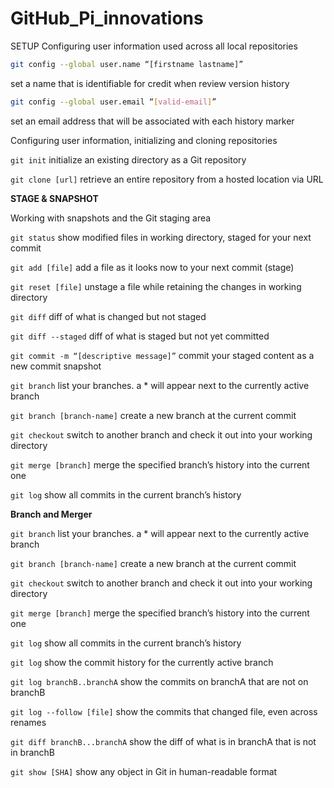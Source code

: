 # GitHub_Pi_innovations

SETUP
Configuring user information used across all local repositories
```bash
git config --global user.name “[firstname lastname]”
```
set a name that is identifiable for credit when review version history
```bash
git config --global user.email “[valid-email]”
```
set an email address that will be associated with each history marker


Configuring user information, initializing and cloning repositories

`git init`
initialize an existing directory as a Git repository

`git clone [url]`
retrieve an entire repository from a hosted location via URL



**STAGE & SNAPSHOT**

Working with snapshots and the Git staging area

`git status`
show modified files in working directory, staged for your next commit

`git add [file]`
add a file as it looks now to your next commit (stage)

`git reset [file]`
unstage a file while retaining the changes in working directory

`git diff`
diff of what is changed but not staged

`git diff --staged`
diff of what is staged but not yet committed

`git commit -m “[descriptive message]”`
commit your staged content as a new commit snapshot

`git branch`
list your branches. a * will appear next to the currently active branch

`git branch [branch-name]`
create a new branch at the current commit

`git checkout`
switch to another branch and check it out into your working directory

`git merge [branch]`
merge the specified branch’s history into the current one

`git log`
show all commits in the current branch’s history

**Branch and Merger**

`git branch`
list your branches. a * will appear next to the currently active branch

`git branch [branch-name]`
create a new branch at the current commit

`git checkout`
switch to another branch and check it out into your working directory

`git merge [branch]`
merge the specified branch’s history into the current one

`git log`
show all commits in the current branch’s history

`git log`
show the commit history for the currently active branch

`git log branchB..branchA`
show the commits on branchA that are not on branchB

`git log --follow [file]`
show the commits that changed file, even across renames

`git diff branchB...branchA`
show the diff of what is in branchA that is not in branchB

`git show [SHA]`
show any object in Git in human-readable format
